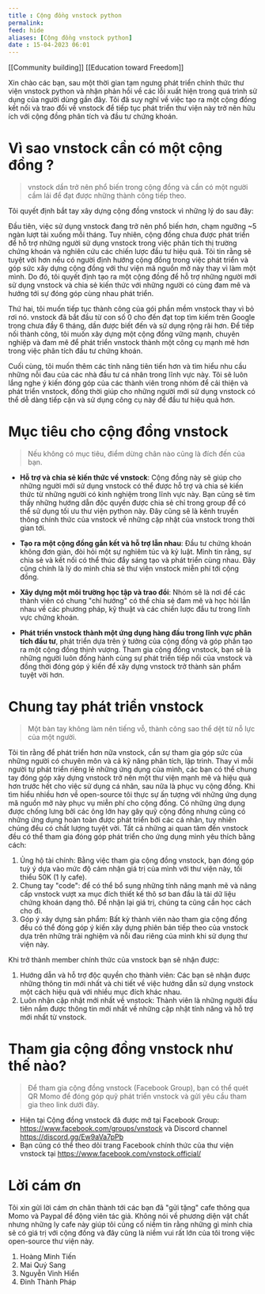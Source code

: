 ```yaml
---
title : Cộng đồng vnstock python
permalink: 
feed: hide
aliases: [Cộng đồng vnstock python]
date : 15-04-2023 06:01
---
```


[[Community building]]  [[Education toward Freedom]]

Xin chào các bạn, sau một thời gian tạm ngưng phát triển chính thức thư viện vnstock python và nhận phản hồi về các lỗi xuất hiện trong quá trình sử dụng của người dùng gần đây. Tôi đã suy nghĩ về việc tạo ra một cộng đồng kết nối và trao đổi về vnstock để tiếp tục phát triển thư viện này trở nên hữu ích với cộng đồng phân tích và đầu tư chứng khoán. 

# Vì sao vnstock cần có một cộng đồng ?

> vnstock dần trở nên phổ biến trong cộng đồng và cần có một người cầm lái để đạt được những thành công tiếp theo.

Tôi quyết định bắt tay xây dựng cộng đồng vnstock vì những lý do sau đây:

Đầu tiên, việc sử dụng vnstock đang trở nên phổ biến hơn, chạm ngưỡng ~5 ngàn lượt tải xuống mỗi tháng. Tuy nhiên, cộng đồng chưa được phát triển để hỗ trợ những người sử dụng vnstock trong việc phân tích thị trường chứng khoán và nghiên cứu các chiến lược đầu tư hiệu quả. Tôi tin rằng sẽ tuyệt vời hơn nếu có người định hướng cộng đồng trong việc phát triển và góp sức xây dựng cộng đồng với thư viện mã nguồn mở này thay vì làm một mình. Do đó, tôi quyết định tạo ra một cộng đồng để hỗ trợ những người mới sử dụng vnstock và chia sẻ kiến thức với những người có cùng đam mê và hướng tới sự đóng góp cùng nhau phát triển.

Thứ hai, tôi muốn tiếp tục thành công của gói phần mềm vnstock thay vì bỏ rơi nó. vnstock đã bắt đầu từ con số 0 cho đến đạt top tìm kiếm trên Google trong chưa đầy 6 tháng, dần được biết đến và sử dụng rộng rãi hơn. Để tiếp nối thành công, tôi muốn xây dựng một cộng đồng vững mạnh, chuyên nghiệp và đam mê để phát triển vnstock thành một công cụ mạnh mẽ hơn trong việc phân tích đầu tư chứng khoán.

Cuối cùng, tôi muốn thêm các tính năng tiên tiến hơn và tìm hiểu nhu cầu những nỗi đau của các nhà đầu tư cá nhân trong lĩnh vực này. Tôi sẽ luôn lắng nghe ý kiến đóng góp của các thành viên trong nhóm để cải thiện và phát triển vnstock, đồng thời giúp cho những người mới sử dụng vnstock có thể dễ dàng tiếp cận và sử dụng công cụ này để đầu tư hiệu quả hơn.

# Mục tiêu cho cộng đồng vnstock

> Nếu không có mục tiêu, điểm dừng chân nào cũng là đích đến của bạn.

- **Hỗ trợ và chia sẻ kiến thức về vnstock**: Cộng đồng này sẽ giúp cho những người mới sử dụng vnstock có thể được hỗ trợ và chia sẻ kiến thức từ những người có kinh nghiệm trong lĩnh vực này. Bạn cũng sẽ tìm thấy những hướng dẫn độc quyền được chia sẻ chỉ trong group để có thể sử dụng tối ưu thư viện python này. Đây cũng sẽ là kênh truyền thông chính thức của vnstock về những cập nhật của vnstock trong thời gian tới.

-   **Tạo ra một cộng đồng gắn kết và hỗ trợ lẫn nhau**: Đầu tư chứng khoán không đơn giản, đòi hỏi một sự nghiêm túc và kỷ luật. Mình tin rằng, sự chia sẻ và kết nối có thể thúc đẩy sáng tạo và phát triển cùng nhau. Đây cũng chính là lý do mình chia sẻ thư viện vnstock miễn phí tới cộng đồng.
    
-   **Xây dựng một môi trường học tập và trao đổi**: Nhóm sẽ là nơi để các thành viên có chung "chí hướng" có thể chia sẻ đam mê và học hỏi lẫn nhau về các phương pháp, kỹ thuật và các chiến lược đầu tư trong lĩnh vực chứng khoán.
    
- **Phát triển vnstock thành một ứng dụng hàng đầu trong lĩnh vực phân tích đầu tư**, phát triển dựa trên ý tưởng của cộng đồng và góp phần tạo ra một cộng đồng thịnh vượng. Tham gia cộng đồng vnstock, bạn sẽ là những người luôn đồng hành cùng sự phát triển tiếp nối của vnstock và đồng thời đóng góp ý kiến để xây dựng vnstock trở thành sản phẩm tuyệt vời hơn.

# Chung tay phát triển vnstock

> Một bàn tay không làm nên tiếng vỗ, thành công sao thể dệt từ nỗ lực của một người.

Tôi tin rằng để phát triển hơn nữa vnstock, cần sự tham gia góp sức của những người có chuyên môn và cả kỹ năng phân tích, lập trình. Thay vì mỗi người tự phát triển riêng lẻ những ứng dụng của mình, các bạn có thể chung tay đóng góp xây dựng vnstock trở nên một thư viện mạnh mẽ và hiệu quả hơn trước hết cho việc sử dụng cá nhân, sau nữa là phục vụ cộng đồng. Khi tìm hiểu nhiều hơn về open-source tôi thực sự ấn tượng với những ứng dụng mã nguồn mở này phục vụ miễn phí cho cộng đồng. Có những ứng dụng được chống lưng bởi các ông lớn hay gây quỹ cộng đồng nhưng cũng có những ứng dụng hoàn toàn được phát triển bởi các cá nhân, tuy nhiên chúng đều có chất lượng tuyệt vời. Tất cả những ai quan tâm đến vnstock đều có thể tham gia đóng góp phát triển cho ứng dụng mình yêu thích bằng cách:

1. Ủng hộ tài chính: Bằng việc tham gia cộng đồng vnstock, bạn đóng góp tuỳ ý dựa vào mức độ cảm nhận giá trị của mình với thư viện này, tối thiểu 50K (1 ly cafe).
2. Chung tay "code": để có thể bổ sung những tính năng mạnh mẽ và nâng cấp vnstock vượt xa mục đích thiết kế thô sơ ban đầu là tải dữ liệu chứng khoán dạng thô. Để nhận lại giá trị, chúng ta cũng cần học cách cho đi.
3. Góp ý xây dựng sản phẩm: Bất kỳ thành viên nào tham gia cộng đồng đều có thể đóng góp ý kiến xây dựng phiên bản tiếp theo của vnstock dựa trên những trải nghiệm và nỗi đau riêng của mình khi sử dụng thư viện này.

Khi trở thành member chính thức của vnstock bạn sẽ nhận được:
1. Hướng dẫn và hỗ trợ độc quyền cho thành viên: Các bạn sẽ nhận được những thông tin mới nhất và chi tiết về việc hướng dẫn sử dụng vnstock một cách hiệu quả với nhiều mục đích khác nhau.
2. Luôn nhận cập nhật mới nhất về vnstock: Thành viên là những người đầu tiên nắm được thông tin mới nhất về những cập nhật tính năng và hỗ trợ mới nhất từ vnstock.

# Tham gia cộng đồng vnstock như thế nào?

> Để tham gia cộng đồng vnstock (Facebook Group), bạn có thể quét QR Momo để đóng góp quỹ phát triển vnstock và gửi yêu cầu tham gia theo link dưới đây.

- Hiện tại Cộng đồng vnstock đã được mở tại Facebook Group: https://www.facebook.com/groups/vnstock và Discord channel https://discord.gg/Ew9aVa7pPb 
- Bạn cũng có thể theo dõi trang Facebook chính thức của thư viện vnstock tại https://www.facebook.com/vnstock.official/

# Lời cám ơn

Tôi xin gửi lời cám ơn chân thành tới các bạn đã "gửi tặng" cafe thông qua Momo và Paypal để động viên tác giả. Không nói về phương diện vật chất nhưng những ly cafe này giúp tôi củng cố niềm tin rằng những gì mình chia sẻ có giá trị với cộng đồng và đây cũng là niềm vui rất lớn của tôi trong việc open-source thư viện này.

1. Hoàng Minh Tiến
2. Mai Quý Sang
3. Nguyễn Vinh Hiển
4. Đinh Thành Pháp